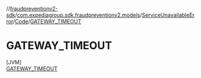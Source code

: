 //[fraudpreventionv2-sdk](../../../../../index.md)/[com.expediagroup.sdk.fraudpreventionv2.models](../../../index.md)/[ServiceUnavailableError](../../index.md)/[Code](../index.md)/[GATEWAY_TIMEOUT](index.md)

# GATEWAY_TIMEOUT

[JVM]\
[GATEWAY_TIMEOUT](index.md)
